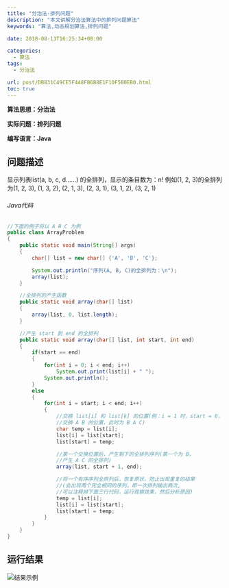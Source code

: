 ```yaml
---
title: "分治法-排列问题"
description: "本文讲解分治法算法中的排列问题算法"
keywords: "算法,动态规划算法,排列问题"

date: 2018-08-13T16:25:34+08:00

categories:
  - 算法
tags:
  - 分治法

url: post/DB831C49CE5F448FB6B8E1F1DF5B0EB0.html
toc: true
---
```


**算法思想：分治法**

**实际问题：排列问题**

**编写语言：Java**

<!--More-->

## 问题描述

显示列表list(a, b, c, d......) 的全排列，显示的条目数为：n!
例如(1, 2, 3)的全排列为(1, 2, 3), (1, 3, 2), (2, 1, 3), (2, 3, 1), (3, 1, 2), (3, 2, 1)

###### Java代码

```Java
//下面的例子将以 A B C 为例
public class ArrayProblem
{
    public static void main(String[] args)
    {
        char[] list = new char[] {'A', 'B', 'C'};

        System.out.println("序列(A, B, C)的全排列为：\n");
        array(list);
    }

    //全排列的产生函数
    public static void array(char[] list)
    {
        array(list, 0, list.length);
    }

    //产生 start 到 end 的全排列
    public static void array(char[] list, int start, int end)
    {
        if(start == end)
        {
            for(int i = 0; i < end; i++)
                System.out.print(list[i] + " ");
            System.out.println();
        }
        else
        {
            for(int i = start; i < end; i++)
            {
                //交换 list[i] 和 list[k] 的位置(例：i = 1 时，start = 0，
                //交换 A B 的位置，此时为 B A C)
                char temp = list[i];
                list[i] = list[start];
                list[start] = temp;

                //第一个交换位置后，产生剩下的全排列序列(第一个为 B，
                //产生 A C 的全排列)
                array(list, start + 1, end);

                //将一个有序序列全排列后，恢复原状，防止出现重复的结果
                //(会出现两个完全相同的序列，即一次排列输出两次, 
                //可以注释掉下面三行代码，运行观察效果，然后分析原因)
                temp = list[i];
                list[i] = list[start];
                list[start] = temp;
            }
        }
    }
}
```

## 运行结果

![结果示例](/imgs/分治法-全排列问题.webp)

